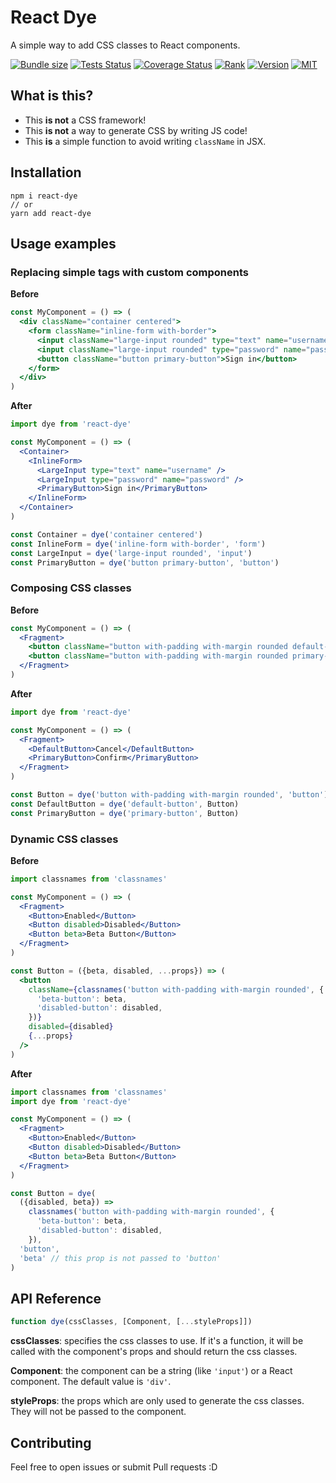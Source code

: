 # React Dye

A simple way to add CSS classes to React components.

[![Bundle size](https://img.shields.io/bundlephobia/minzip/react-dye?style=flat-square)](https://bundlephobia.com/result?p=react-dye@latest)
[![Tests Status](https://img.shields.io/github/workflow/status/webneat/react-dye/Tests?style=flat-square)](https://github.com/webneat/react-dye/actions?query=workflow:"Tests")
[![Coverage Status](https://img.shields.io/coveralls/github/webNeat/react-dye/master?style=flat-square)](https://coveralls.io/github/webNeat/react-dye?branch=master)
[![Rank](https://img.shields.io/librariesio/sourcerank/npm/react-dye?style=flat-square)](https://libraries.io/npm/react-dye)
[![Version](https://img.shields.io/npm/v/react-dye?style=flat-square)](https://www.npmjs.com/package/react-dye)
[![MIT](https://img.shields.io/npm/l/react-dye?style=flat-square)](LICENSE)

## What is this?

- This **is not** a CSS framework!
- This **is not** a way to generate CSS by writing JS code!
- This **is** a simple function to avoid writing `className` in JSX.

## Installation

```
npm i react-dye
// or
yarn add react-dye
```

## Usage examples

### Replacing simple tags with custom components

**Before**

```jsx
const MyComponent = () => (
  <div className="container centered">
    <form className="inline-form with-border">
      <input className="large-input rounded" type="text" name="username" />
      <input className="large-input rounded" type="password" name="password" />
      <button className="button primary-button">Sign in</button>
    </form>
  </div>
)
```

**After**

```jsx
import dye from 'react-dye'

const MyComponent = () => (
  <Container>
    <InlineForm>
      <LargeInput type="text" name="username" />
      <LargeInput type="password" name="password" />
      <PrimaryButton>Sign in</PrimaryButton>
    </InlineForm>
  </Container>
)

const Container = dye('container centered')
const InlineForm = dye('inline-form with-border', 'form')
const LargeInput = dye('large-input rounded', 'input')
const PrimaryButton = dye('button primary-button', 'button')
```

### Composing CSS classes

**Before**

```jsx
const MyComponent = () => (
  <Fragment>
    <button className="button with-padding with-margin rounded default-button">Cancel</button>
    <button className="button with-padding with-margin rounded primary-button">Confirm</button>
  </Fragment>
)
```

**After**

```jsx
import dye from 'react-dye'

const MyComponent = () => (
  <Fragment>
    <DefaultButton>Cancel</DefaultButton>
    <PrimaryButton>Confirm</PrimaryButton>
  </Fragment>
)

const Button = dye('button with-padding with-margin rounded', 'button')
const DefaultButton = dye('default-button', Button)
const PrimaryButton = dye('primary-button', Button)
```

### Dynamic CSS classes

**Before**

```jsx
import classnames from 'classnames'

const MyComponent = () => (
  <Fragment>
    <Button>Enabled</Button>
    <Button disabled>Disabled</Button>
    <Button beta>Beta Button</Button>
  </Fragment>
)

const Button = ({beta, disabled, ...props}) => (
  <button
    className={classnames('button with-padding with-margin rounded', {
      'beta-button': beta,
      'disabled-button': disabled,
    })}
    disabled={disabled}
    {...props}
  />
)
```

**After**

```jsx
import classnames from 'classnames'
import dye from 'react-dye'

const MyComponent = () => (
  <Fragment>
    <Button>Enabled</Button>
    <Button disabled>Disabled</Button>
    <Button beta>Beta Button</Button>
  </Fragment>
)

const Button = dye(
  ({disabled, beta}) =>
    classnames('button with-padding with-margin rounded', {
      'beta-button': beta,
      'disabled-button': disabled,
    }),
  'button',
  'beta' // this prop is not passed to 'button'
)
```

## API Reference

```js
function dye(cssClasses, [Component, [...styleProps]])
```

**cssClasses**: specifies the css classes to use. If it's a function, it will be called with the component's props and should return the css classes.

**Component**: the component can be a string (like `'input'`) or a React component. The default value is `'div'`.

**styleProps**: the props which are only used to generate the css classes. They will not be passed to the component.

## Contributing

Feel free to open issues or submit Pull requests :D
